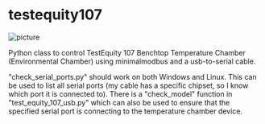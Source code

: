 # testequity107
![picture](https://assets.testequity.com/te1/product-images/medium/107+1054-left-open.jpg)

Python class to control TestEquity 107 Benchtop Temperature Chamber (Environmental Chamber) using minimalmodbus and a usb-to-serial cable.

"check_serial_ports.py" should work on both Windows and Linux. This can be used to list all serial ports (my cable has a specific chipset, so I know which port it is connected to).
There is a "check_model" function in "test_equity_107_usb.py" which can also be used to ensure that the specified serial port is connecting to the temperature chamber device.
